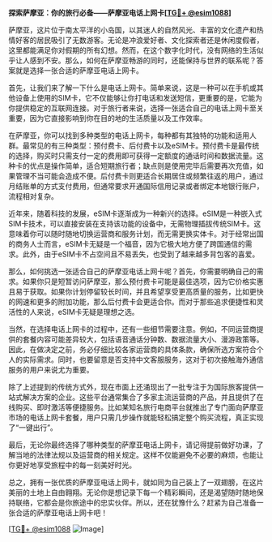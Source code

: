 **探索萨摩亚：你的旅行必备——萨摩亚电话上网卡[[TG💪+ @esim1088](https://t.me/s/esim1088)]**

萨摩亚，这片位于南太平洋的小岛国，以其迷人的自然风光、丰富的文化遗产和热情好客的居民吸引了无数游客。无论是冲浪爱好者、文化探索者还是休闲度假者，这里都能满足你对假期的所有幻想。然而，在这个数字化时代，没有网络的生活似乎让人感到不安。那么，如何在萨摩亚畅游的同时，还能保持与世界的联系呢？答案就是选择一张合适的萨摩亚电话上网卡。

首先，让我们来了解一下什么是电话上网卡。简单来说，这是一种可以在手机或其他设备上使用的SIM卡，它不仅能够让你打电话和发送短信，更重要的是，它能为你提供稳定的互联网连接。对于旅行者来说，选择一张适合自己的电话上网卡至关重要，因为它直接影响到你在目的地的生活质量以及工作效率。

在萨摩亚，你可以找到多种类型的电话上网卡，每种都有其独特的功能和适用人群。最常见的有三种类型：预付费卡、后付费卡以及eSIM卡。预付费卡是最传统的选择，购买时只需支付一定的费用即可获得一定额度的通话时间和数据流量。这种卡的优点是操作简单，适合短期旅行者；缺点则是使用完毕后需要再次充值，如果管理不当可能会造成不便。后付费卡则更适合长期居住或频繁往返的用户，通过月结账单的方式支付费用，但通常要求开通国际信用记录或者绑定本地银行账户，流程相对复杂。

近年来，随着科技的发展，eSIM卡逐渐成为一种新兴的选择。eSIM是一种嵌入式SIM卡技术，可以直接安装在支持该功能的设备中，无需物理插拔传统SIM卡。这意味着你可以随时随地切换运营商和服务计划，而无需更换实体卡。对于经常出国的商务人士而言，eSIM卡无疑是一个福音，因为它极大地方便了跨国通信的需求。此外，由于eSIM卡不占空间且不易丢失，也受到了越来越多背包客的喜爱。

那么，如何挑选一张适合自己的萨摩亚电话上网卡呢？首先，你需要明确自己的需求。如果你只是短暂访问萨摩亚，那么预付费卡可能是最佳选项，因为它价格实惠且易于获取。如果你计划停留较长时间，并且希望享受更高质量的服务，比如更快的网速和更多的附加功能，那么后付费卡会更适合你。而对于那些追求便捷性和灵活性的人来说，eSIM卡无疑是理想之选。

当然，在选择电话上网卡的过程中，还有一些细节需要注意。例如，不同运营商提供的套餐内容可能差异较大，包括语音通话分钟数、数据流量大小、漫游政策等。因此，在做决定之前，务必仔细比较各家运营商的具体条款，确保所选方案符合个人的实际需求。同时，也要留意是否支持中文客服服务，这对于初次接触海外通信服务的用户来说尤为重要。

除了上述提到的传统方式外，现在市面上还涌现出了一批专注于为国际旅客提供一站式解决方案的企业。这些平台通常集合了多家主流运营商的产品，并且提供了在线购买、即时激活等便捷服务。比如某知名旅行电商平台就推出了专门面向萨摩亚市场的电话上网卡套餐，用户只需几步操作就能轻松搞定整个购买流程，真正实现了“一键出行”。

最后，无论你最终选择了哪种类型的萨摩亚电话上网卡，请记得提前做好功课，了解当地的法律法规以及运营商的相关规定。这样不仅能避免不必要的麻烦，也能让你更好地享受旅程中的每一刻美好时光。

总之，拥有一张优质的萨摩亚电话上网卡，就如同为自己装上了一双翅膀，在这片美丽的土地上自由翱翔。无论你是想记录下每一个精彩瞬间，还是渴望随时随地保持联络，它都会是你旅途中的忠实伙伴。所以，还在犹豫什么？赶紧为自己准备一张合适的萨摩亚电话上网卡吧！

[[TG💪+ @esim1088](https://t.me/s/esim1088) ![Image](https://i.postimg.cc/4NQfJmqS/Snipaste-2025-05-13-00-14-12.png)]